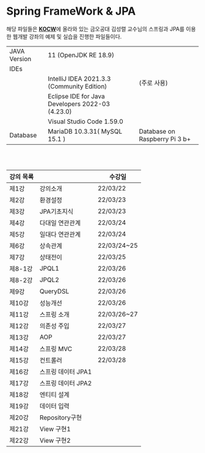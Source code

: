 Spring FrameWork & JPA
=====
해당 파일들은 [**KOCW**](http://www.kocw.net/home/cview.do?cid=5e6aec4a9ae2dd45)에 올라와 있는 금오공대 김성렬 교수님의 스프링과 JPA를 이용한 웹개발 강좌의 예제 및 실습을 진행한 파일들이다.  


|  |  | |
|-|:-|:-|
|JAVA Version| 11 (OpenJDK RE 18.9)|   
|IDEs||  
||IntelliJ IDEA 2021.3.3 (Community Edition)|(주로 사용)|
||Eclipse IDE for Java Developers 2022-03 (4.23.0)||
||Visual Studio Code 1.59.0 ||
|Database| MariaDB 10.3.31( MySQL 15.1 )|Database on Raspberry Pi 3 b+ |

</br>
</br>

|강의 목록||수강일|
|-|-|-|
|제1강|강의소개|22/03/22|
|제2강|환경설정|22/03/23|
|제3강|JPA기초지식|22/03/23|
|제4강|다대일 연관관계|22/03/24|
|제5강|일대다 연관관계|22/03/24|
|제6강|상속관계|22/03/24~25|
|제7강|상태전이|22/03/25|
|제8-1강|JPQL1|22/03/26|
|제8-2강|JPQL2|22/03/26|
|제9강|QueryDSL|22/03/26| 
|제10강|성능개선|22/03/26|
|제11강|스프링 소개|22/03/26~27|
|제12강|의존성 주입|22/03/27|
|제13강|AOP|22/03/27|
|제14강|스프링 MVC|22/03/28|
|제15강|컨트롤러|22/03/28|
|제16강|스프링 데이터 JPA1||
|제17강|스프링 데이터 JPA2||
|제18강|엔티티 설계||
|제19강|데이터 입력||
|제20강|Repository구현||
|제21강|View 구현1||
|제22강|View 구현2||
